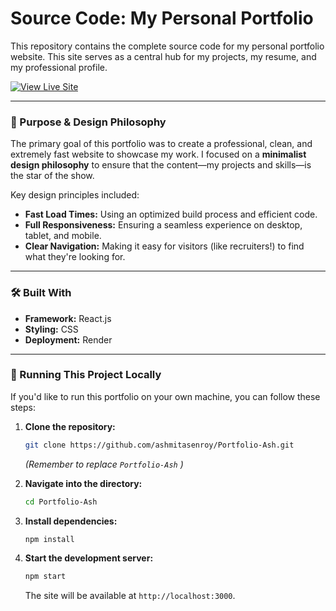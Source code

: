 # Source Code: My Personal Portfolio

This repository contains the complete source code for my personal portfolio website. This site serves as a central hub for my projects, my resume, and my professional profile.

[![View Live Site](https://img.shields.io/badge/View_Live_Site-00b386?style=for-the-badge&logo=About.me&logoColor=white)](https://ashmitas-portfolio.onrender.com/)

---

### 🎯 Purpose & Design Philosophy

The primary goal of this portfolio was to create a professional, clean, and extremely fast website to showcase my work. I focused on a **minimalist design philosophy** to ensure that the content—my projects and skills—is the star of the show.

Key design principles included:
- **Fast Load Times:** Using an optimized build process and efficient code.
- **Full Responsiveness:** Ensuring a seamless experience on desktop, tablet, and mobile.
- **Clear Navigation:** Making it easy for visitors (like recruiters!) to find what they're looking for.

---

### 🛠️ Built With

- **Framework:** React.js
- **Styling:** CSS
- **Deployment:** Render

---

### 🚀 Running This Project Locally

If you'd like to run this portfolio on your own machine, you can follow these steps:

1.  **Clone the repository:**
    ```sh
    git clone https://github.com/ashmitasenroy/Portfolio-Ash.git
    ```
    *(Remember to replace `Portfolio-Ash` )*

2.  **Navigate into the directory:**
    ```sh
    cd Portfolio-Ash
    ```

3.  **Install dependencies:**
    ```sh
    npm install
    ```

4.  **Start the development server:**
    ```sh
    npm start
    ```
    The site will be available at `http://localhost:3000`.

